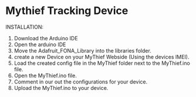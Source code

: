 # Mythief Tracking Device
INSTALLATION:

1. Download the Arduino IDE 
2. Open the arduino IDE
3. Move the Adafruit_FONA_Library into the libraries folder.
4. create a new Device on your MyThief Webside (Using the devices IMEI).
5. Load the created config file in the MyThief folder next to the MyThief.ino file.
6. Open the MyThief.ino file.
7. Comment in our out the configurations for your device.
8. Upload the MyThief.ino to your device.
